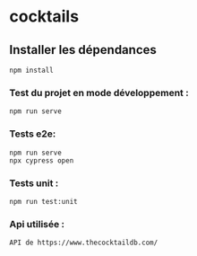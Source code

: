 # cocktails


## Installer les dépendances
```
npm install
```

### Test du projet en mode développement :
```
npm run serve
```

### Tests e2e:
```
npm run serve
npx cypress open
```

### Tests unit :
```
npm run test:unit
```

### Api utilisée :
```
API de https://www.thecocktaildb.com/
```